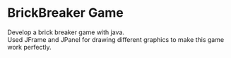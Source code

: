 # BrickBreaker Game
Develop a brick breaker game with java. 
<br>Used JFrame and JPanel for drawing different graphics to make this game work perfectly.
